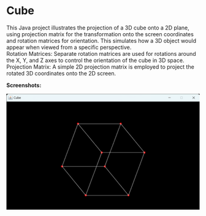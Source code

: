 # Cube
This Java project illustrates the projection of a 3D cube onto a 2D plane, using projection matrix for the transformation onto the screen coordinates and rotation matrices for orientation. This simulates how a 3D object would appear when viewed from a specific perspective.  
Rotation Matrices: Separate rotation matrices are used for rotations around the X, Y, and Z axes to control the orientation of the cube in 3D space.  
Projection Matrix: A simple 2D projection matrix is employed to project the rotated 3D coordinates onto the 2D screen.  
  
__Screenshots:__  
  
![Screenshot 1](screenshots/1.png)  
